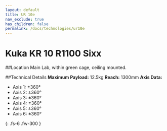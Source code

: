 ```yaml
---
layout: default
title: UR 10e
nav_exclude: true
has_children: false
permalink: /docs/technologies/ur10e
---
```


# Kuka KR 10 R1100 Sixx

##Location
Main Lab, within green cage, ceiling mounted.

##Technical Details
**Maximum Payload:** 12.5kg
**Reach:** 1300mm
**Axis Data:**
* Axis 1: &plusmn;360&deg;
* Axis 2: &plusmn;360&deg;
* Axis 3: &plusmn;360&deg;
* Axis 4: &plusmn;360&deg;
* Axis 5: &plusmn;360&deg;
* Axis 6: &plusmn;360&deg;

{: .fs-6 .fw-300 }
